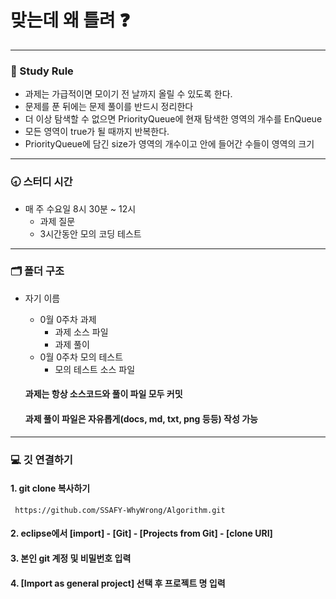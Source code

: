 # 맞는데 왜 틀려 :question:
---
### :closed_book: Study Rule
* 과제는 가급적이면 모이기 전 날까지 올릴 수 있도록 한다. 
* 문제를 푼 뒤에는 문제 풀이를 반드시 정리한다
* 더 이상 탐색할 수 없으면 PriorityQueue에 현재 탐색한 영역의 개수를 EnQueue
* 모든 영역이 true가 될 때까지 반복한다.
* PriorityQueue에 담긴 size가 영역의 개수이고 안에 들어간 수들이 영역의 크기

---

### :clock830: 스터디 시간
* 매 주 수요일 8시 30분 ~ 12시
	* 과제 질문
	* 3시간동안 모의 코딩 테스트

---

### 🗂 폴더 구조
* 자기 이름
	* 0월 0주차 과제
		* 과제 소스 파일
		* 과제 풀이
	* 0월 0주차 모의 테스트
		* 모의 테스트 소스 파일

	#### 과제는 항상 소스코드와 풀이 파일 모두 커밋
	#### 과제 풀이 파일은 자유롭게(docs, md, txt, png 등등) 작성 가능

---
### :computer: 깃 연결하기

#### 1. git clone 복사하기
```
 https://github.com/SSAFY-WhyWrong/Algorithm.git
```

#### 2. eclipse에서 [import] - [Git] - [Projects from Git] - [clone URI]
#### 3. 본인 git 계정 및 비밀번호 입력
#### 4. [Import as general project] 선택 후 프로젝트 명 입력

 
